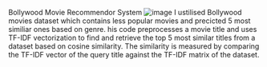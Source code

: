 Bollywood Movie Recommendor System
![image](https://github.com/user-attachments/assets/8a69a434-e9db-47a7-a6a4-9fe131562e23)
I ustilised Bollywood movies dataset which contains less popular movies and precicted 5 most similiar ones based on genre.
his code preprocesses a movie title and uses TF-IDF vectorization to find and retrieve the top 5 most similar titles from a dataset based on cosine similarity. 
The similarity is measured by comparing the TF-IDF vector of the query title against the TF-IDF matrix of the dataset.

